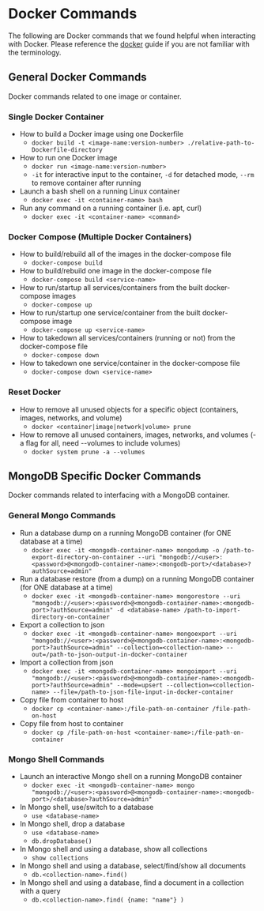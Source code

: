 # Docker Commands

The following are Docker commands that we found helpful when interacting with Docker. Please reference the [docker](IntroductionToDocker.md) guide if you are not familiar with the terminology.

## General Docker Commands

Docker commands related to one image or container.

### Single Docker Container

- How to build a Docker image using one Dockerfile
  - `docker build -t <image-name:version-number> ./relative-path-to-Dockerfile-directory`
- How to run one Docker image
  - `docker run <image-name:version-number>`
  - `-it` for interactive input to the container, `-d` for detached mode, `--rm` to remove container after running
- Launch a bash shell on a running Linux container
  - `docker exec -it <container-name> bash`
- Run any command on a running container (i.e. apt, curl)
  - `docker exec -it <container-name> <command>`

### Docker Compose (Multiple Docker Containers)

- How to build/rebuild all of the images in the docker-compose file
  - `docker-compose build`
- How to build/rebuild one image in the docker-compose file
  - `docker-compose build <service-name>`
- How to run/startup all services/containers from the built docker-compose images
  - `docker-compose up`
- How to run/startup one service/container from the built docker-compose image
  - `docker-compose up <service-name>`
- How to takedown all services/containers (running or not) from the docker-compose file
  - `docker-compose down`
- How to takedown one service/container in the docker-compose file
  - `docker-compose down <service-name>`

### Reset Docker

- How to remove all unused objects for a specific object (containers, images, networks, and volume)
  - `docker <container|image|network|volume> prune`
- How to remove all unused containers, images, networks, and volumes (-a flag for all, need --volumes to include volumes)
  - `docker system prune -a --volumes`

## MongoDB Specific Docker Commands

Docker commands related to interfacing with a MongoDB container.

### General Mongo Commands

- Run a database dump on a running MongoDB container (for ONE database at a time)
  - `docker exec -it <mongodb-container-name> mongodump -o /path-to-export-directory-on-container --uri "mongodb://<user>:<password>@<mongodb-container-name>:<mongodb-port>/<database>?authSource=admin"`
- Run a database restore (from a dump) on a running MongoDB container (for ONE database at a time)
  - `docker exec -it <mongodb-container-name> mongorestore --uri "mongodb://<user>:<password>@<mongodb-container-name>:<mongodb-port>?authSource=admin" -d <database-name> /path-to-import-directory-on-container`
- Export a collection to json
  - `docker exec -it <mongodb-container-name> mongoexport --uri "mongodb://<user>:<password>@<mongodb-container-name>:<mongodb-port>?authSource=admin" --collection=<collection-name> --out=/path-to-json-output-in-docker-container`
- Import a collection from json
  - `docker exec -it <mongodb-container-name> mongoimport --uri "mongodb://<user>:<password>@<mongodb-container-name>:<mongodb-port>?authSource=admin" --mode=upsert --collection=<collection-name> --file=/path-to-json-file-input-in-docker-container`
- Copy file from container to host
  - `docker cp <container-name>:/file-path-on-container /file-path-on-host`
- Copy file from host to container
  - `docker cp /file-path-on-host <container-name>:/file-path-on-container`

### Mongo Shell Commands

- Launch an interactive Mongo shell on a running MongoDB container
  - `docker exec -it <mongodb-container-name> mongo "mongodb://<user>:<password>@<mongodb-container-name>:<mongodb-port>/<database>?authSource=admin"`
- In Mongo shell, use/switch to a database
  - `use <database-name>`
- In Mongo shell, drop a database
  - `use <database-name>`
  - `db.dropDatabase()`
- In Mongo shell and using a database, show all collections
  - `show collections`
- In Mongo shell and using a database, select/find/show all documents
  - `db.<collection-name>.find()`
- In Mongo shell and using a database, find a document in a collection with a query
  - `db.<collection-name>.find( {name: "name"} )`
